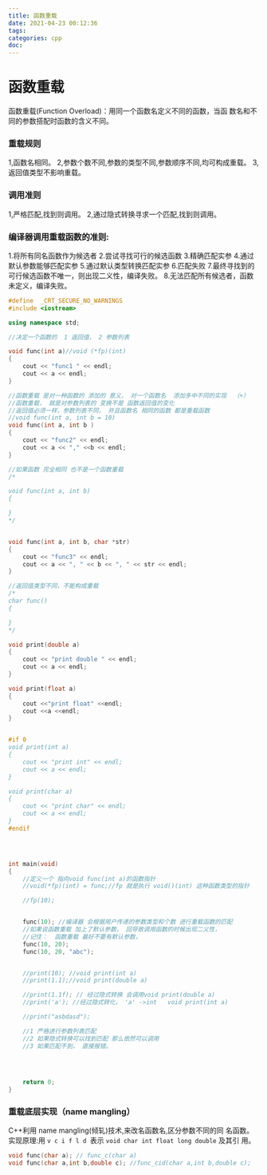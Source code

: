 ```yaml
---
title: 函数重载
date: 2021-04-23 00:12:36
tags:
categories: cpp
doc:
---
```


# 函数重载

函数重载(Function Overload)：用同一个函数名定义不同的函数，当函
数名和不同的参数搭配时函数的含义不同。

### 重载规则

1,函数名相同。
2,参数个数不同,参数的类型不同,参数顺序不同,均可构成重载。
3,返回值类型不影响重载。

### 调用准则

1,严格匹配,找到则调用。
2,通过隐式转换寻求一个匹配,找到则调用。

### 编译器调用重载函数的准则:

1.将所有同名函数作为候选者
2.尝试寻找可行的候选函数
3.精确匹配实参
4.通过默认参数能够匹配实参
5.通过默认类型转换匹配实参
6.匹配失败
7.最终寻找到的可行候选函数不唯一，则出现二义性，编译失败。
8.无法匹配所有候选者，函数未定义，编译失败。

```c++
#define  _CRT_SECURE_NO_WARNINGS 
#include <iostream>

using namespace std;

//决定一个函数的  1 返回值， 2 参数列表

void func(int a)//void (*fp)(int)
{
	cout << "func1 " << endl;
	cout << a << endl;
}

//函数重载 是对一种函数的 添加的 意义， 对一个函数名  添加多中不同的实现  （+）
//函数重载， 就是对参数列表的 变换不是 函数返回值的变化
//返回值必须一样，参数列表不同， 并且函数名 相同的函数 都是重载函数
//void func(int a, int b = 10)
void func(int a, int b )
{
	cout << "func2" << endl;
	cout << a << "," <<b << endl;
}

//如果函数 完全相同 也不是一个函数重载
/*

void func(int a, int b)
{

}
*/


void func(int a, int b, char *str)
{
	cout << "func3" << endl;
	cout << a << ", " << b << ", " << str << endl;
}

//返回值类型不同，不能构成重载
/*
char func()
{

}
*/

void print(double a)
{
	cout << "print double " << endl;
	cout << a << endl;
}

void print(float a)
{
	cout <<"print float" <<endl;
	cout <<a <<endl;
}


#if 0
void print(int a)
{
	cout << "print int" << endl;
	cout << a << endl;
}

void print(char a)
{
	cout << "print char" << endl;
	cout << a << endl;
}
#endif




int main(void)
{
	//定义一个 指向void func(int a)的函数指针
	//void(*fp)(int) = func;//fp 就是执行 void()(int) 这种函数类型的指针

	//fp(10);


	func(10); //编译器 会根据用户传递的参数类型和个数 进行重载函数的匹配
	//如果说函数重载 加上了默认参数， 回导致调用函数的时候出现二义性，
	//记住：  函数重载 最好不要有默认参数，
	func(10, 20);
	func(10, 20, "abc");


	//print(10); //void print(int a)
	//print(1.1);//void print(double a)

	//print(1.1f); // 经过隐式转换 会调用void print(double a)
	//print('a'); //经过隐式转化， 'a' ->int   void print(int a)

	//print("asbdasd");

	//1 严格进行参数列表匹配
	//2 如果隐式转换可以找到匹配 那么依然可以调用
	//3 如果匹配不到， 直接报错。


	
	
	return 0;
}
```

### 重载底层实现（name mangling）

C++利用 name mangling(倾轧)技术,来改名函数名,区分参数不同的同
名函数。
实现原理:用 `v c i f l d `表示 `void char int float long double` 及其引
用。

```c++
void func(char a); // func_c(char a)
void func(char a,int b,double c); //func_cid(char a,int b,double c);
```

